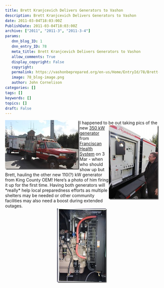 ```yaml
---
title: Brett Kranjcevich Delivers Generators to Vashon
description: Brett Kranjcevich Delivers Generators to Vashon
date: 2011-03-04T18:03:00Z
PublishDate: 2011-03-04T18:03:00Z
archive: ["2011", "2011-3", "2011-3-4"]
params:
   dnn_blog_ID: 1
   dnn_entry_ID: 78
   meta_title: Brett Kranjcevich Delivers Generators to Vashon
   allow_comments: True
   display_copyright: False
   copyright: 
   permalink: https://vashonbeprepared.org/en-us/Home/EntryId/78/Brett-Kranjcevich-Delivers-Generators-to-Vashon
   image: 78_blog-image.png
   author: John Cornelison
categories: []
tags: []
keywords: []
topics: []
draft: False
---
```


<p><a href="/images/dnnBlog/1/78/Windows-Live-Writer-dd7ab24525a9_93A2-ff_1267127c_2.jpg"><img style="background-image: none; border-right-width: 0px; padding-left: 0px; padding-right: 0px; display: inline; float: left; border-top-width: 0px; border-bottom-width: 0px; border-left-width: 0px; padding-top: 0px" title="ff_1267127c" border="0" alt="ff_1267127c" align="left" src="/images/dnnBlog/1/78/Windows-Live-Writer-dd7ab24525a9_93A2-ff_1267127c_thumb.jpg" width="244" height="163" /></a>I happened to be out taking pics of the <a href="/images/dnnBlog/1/78/Windows-Live-Writer-dd7ab24525a9_93A2-ff_1267130_2.jpg"><img style="background-image: none; border-right-width: 0px; padding-left: 0px; padding-right: 0px; display: inline; float: right; border-top-width: 0px; border-bottom-width: 0px; border-left-width: 0px; padding-top: 0px" title="ff_1267130" border="0" alt="ff_1267130" align="right" src="/images/dnnBlog/1/78/Windows-Live-Writer-dd7ab24525a9_93A2-ff_1267130_thumb.jpg" width="164" height="244" /></a>new <a href="/Blogs/JohnsVashonDisasterPreparednessBlog/tabid/164/EntryId/76/Vashon-Receives-Emergency-350-kW-Generator-from-Franciscan-Health-System.aspx" target="_blank">350 kW generator</a> from <a href="http://fhshealth.org/" target="_blank">Franciscan Health System</a> on 3 Mar - when who should show up but Brett, hauling the other new 110(?) kW generator from King County OEM! Here’s a photo of him firing it up for the first time. Having both generators will *really* help local preparedness efforts as multiple shelters may be needed or other community facilities may also need a boost during extended outages.<a href="/images/dnnBlog/1/78/Windows-Live-Writer-dd7ab24525a9_93A2-ff_1267138_2.jpg"><img style="background-image: none; border-right-width: 0px; padding-left: 0px; padding-right: 0px; display: block; float: none; border-top-width: 0px; border-bottom-width: 0px; margin-left: auto; border-left-width: 0px; margin-right: auto; padding-top: 0px" title="ff_1267138" border="0" alt="ff_1267138" src="/images/dnnBlog/1/78/Windows-Live-Writer-dd7ab24525a9_93A2-ff_1267138_thumb.jpg" width="164" height="244" /></a></p>
